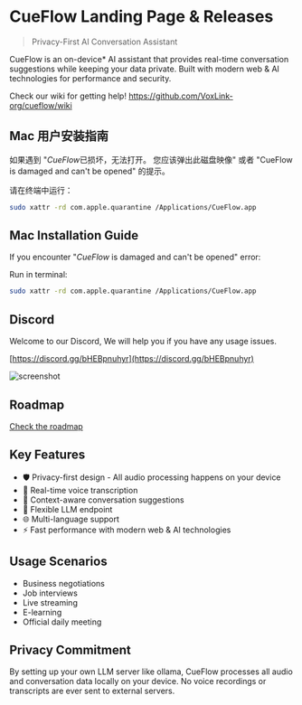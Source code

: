 # CueFlow Landing Page & Releases
> Privacy-First AI Conversation Assistant

CueFlow is an on-device* AI assistant that provides real-time conversation suggestions while keeping your data private. Built with modern web & AI technologies for performance and security.

Check our wiki for getting help! https://github.com/VoxLink-org/cueflow/wiki


## Mac 用户安装指南

如果遇到 "*CueFlow*已损坏，无法打开。 您应该弹出此磁盘映像" 或者 "CueFlow is damaged and can't be opened" 的提示。

请在终端中运行：

```bash
sudo xattr -rd com.apple.quarantine /Applications/CueFlow.app
```


## Mac Installation Guide

If you encounter "*CueFlow* is damaged and can't be opened" error:

Run in terminal:
```bash
sudo xattr -rd com.apple.quarantine /Applications/CueFlow.app
```

## Discord

Welcome to our Discord, We will help you if you have any usage issues.

[https://discord.gg/bHEBpnuhyr](https://discord.gg/bHEBpnuhyr)



![screenshot](https://cuecueflow.com/screenshot-2.png)

## Roadmap
[Check the roadmap](https://github.com/orgs/VoxLink-org/projects/1)

## Key Features
- 🛡️ Privacy-first design - All audio processing happens on your device
- 🎤 Real-time voice transcription
- 💬 Context-aware conversation suggestions
- 🧠 Flexible LLM endpoint
- 🌐 Multi-language support
- ⚡ Fast performance with modern web & AI technologies


## Usage Scenarios
- Business negotiations
- Job interviews
- Live streaming
- E-learning
- Official daily meeting


## Privacy Commitment
By setting up your own LLM server like ollama, CueFlow processes all audio and conversation data locally on your device. No voice recordings or transcripts are ever sent to external servers.

